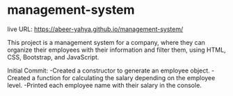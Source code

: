 # management-system

live URL: https://abeer-yahya.github.io/management-system/

This project is a management system for a company, where they can organize their employees with their information and filter them, using HTML, CSS, Bootstrap, and JavaScript.

Initial Commit: -Created a constructor to generate an employee object. -Created a function for calculating the salary depending on the employee level. -Printed each employee name with their salary in the console.
